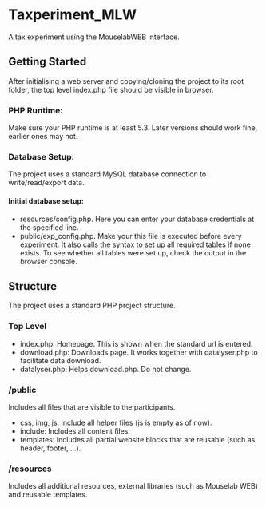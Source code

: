 # Taxperiment_MLW
A tax experiment using the MouselabWEB interface. 

## Getting Started

After initialising a web server and copying/cloning the project to its root folder, the top level index.php file should be visible in browser. 


### PHP Runtime: 

Make sure your PHP runtime is at least 5.3. Later versions should work fine, earlier ones may not. 

### Database Setup: 

The project uses a standard MySQL database connection to write/read/export data. 

#### Initial database setup: 
* resources/config.php. Here you can enter your database credentials at the specified line. 
* public/exp_config.php. Make your this file is executed before every experiment. It also calls the syntax to set up all required tables if none exists. To see whether all tables were set up, check the output in the browser console.  


## Structure
The project uses a standard PHP project structure. 

### Top Level

* index.php: Homepage. This is shown when the standard url is entered.
* download.php: Downloads page. It works together with datalyser.php to facilitate data download.
* datalyser.php: Helps download.php. Do not change.


### /public
Includes all files that are visible to the participants. 
* css, img, js: Include all helper files (js is empty as of now).
* include: Includes all content files. 
* templates: Includes all partial website blocks that are reusable (such as header, footer, ...). 

### /resources
Includes all additional resources, external libraries (such as Mouselab WEB) and reusable templates.
